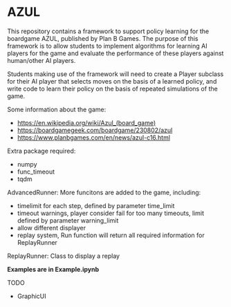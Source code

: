 # AZUL
This repository contains a framework to support policy learning for the boardgame AZUL, published by Plan B Games. The purpose of this framework is to allow students to implement algorithms for learning AI players for the game and evaluate the performance of these players against human/other AI players. 

Students making use of the framework will need to create a Player subclass for their AI player that selects moves on the basis of a learned policy, and write code to learn their policy on the basis of repeated simulations of the game.

Some information about the game:
- https://en.wikipedia.org/wiki/Azul_(board_game)
- https://boardgamegeek.com/boardgame/230802/azul
- https://www.planbgames.com/en/news/azul-c16.html

Extra package required:
- numpy
- func_timeout
- tqdm

AdvancedRunner: More funcitons are added to the game, including:
- timelimit for each step, defined by parameter time_limit
- timeout warnings, player consider fail for too many timeouts, limit defined by parameter warning_limit
- allow different displayer
- replay system, Run function will return all required information for ReplayRunner

ReplayRunner: Class to display a replay

**Examples are in Example.ipynb**

TODO
- GraphicUI